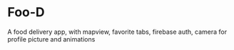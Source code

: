 # Foo-D

A food delivery app, with mapview, favorite tabs, firebase auth, camera for profile picture and animations
